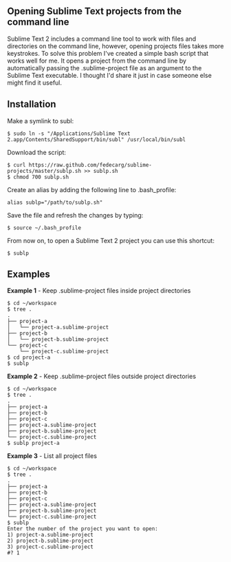 ## Opening Sublime Text projects from the command line

Sublime Text 2 includes a command line tool to work with files and directories on the command line, however, opening projects files takes more keystrokes. To solve this problem I've created a simple bash script that works well for me. It opens a project from the command line by automatically passing the .sublime-project file as an argument to the Sublime Text executable. I thought I'd share it just in case someone else might find it useful.

## Installation

Make a symlink to subl:

    $ sudo ln -s "/Applications/Sublime Text 2.app/Contents/SharedSupport/bin/subl" /usr/local/bin/subl
    
Download the script:

    $ curl https://raw.github.com/fedecarg/sublime-projects/master/sublp.sh >> sublp.sh
    $ chmod 700 sublp.sh

Create an alias by adding the following line to .bash_profile:

    alias sublp="/path/to/sublp.sh"
        
Save the file and refresh the changes by typing:

    $ source ~/.bash_profile

From now on, to open a Sublime Text 2 project you can use this shortcut:

    $ sublp
    
## Examples

**Example 1** - Keep .sublime-project files inside project directories

    $ cd ~/workspace
    $ tree .
    .
    ├── project-a
    │   └── project-a.sublime-project
    ├── project-b
    │   └── project-b.sublime-project
    └── project-c
        └── project-c.sublime-project
    $ cd project-a
    $ sublp

**Example 2** - Keep .sublime-project files outside project directories

    $ cd ~/workspace
    $ tree .
    .
    ├── project-a
    ├── project-b
    ├── project-c
    ├── project-a.sublime-project
    ├── project-b.sublime-project
    └── project-c.sublime-project
    $ sublp project-a
    
**Example 3** - List all project files

    $ cd ~/workspace
    $ tree .
    .
    ├── project-a
    ├── project-b
    ├── project-c
    ├── project-a.sublime-project
    ├── project-b.sublime-project
    └── project-c.sublime-project
    $ sublp
    Enter the number of the project you want to open:
    1) project-a.sublime-project  
    2) project-b.sublime-project
    3) project-c.sublime-project
    #? 1


